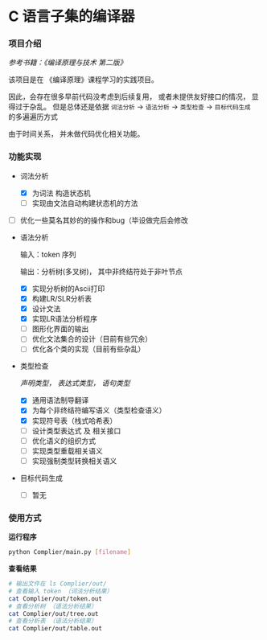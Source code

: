 # C 语言子集的编译器

### 项目介绍

*参考书籍：《编译原理与技术 第二版》*

该项目是在 《编译原理》课程学习的实践项目。

因此，会存在很多早前代码没考虑到后续复用， 或者未提供友好接口的情况， 显得过于杂乱。 但是总体还是依据  `词法分析`  -> `语法分析` -> `类型检查`  -> `目标代码生成 `  的多遍遍历方式

由于时间关系， 并未做代码优化相关功能。

### 功能实现

* 词法分析
  
  - [x] 为词法 构造状态机
  - [ ] 实现由文法自动构建状态机的方法
- [ ] 优化一些莫名其妙的的操作和bug（毕设做完后会修改
  
* 语法分析

  输入：token 序列

  输出：分析树(多叉树)， 其中非终结符处于非叶节点

  - [x] 实现分析树的Ascii打印
  - [x] 构建LR/SLR分析表
  - [x] 设计文法
  - [x] 实现LR语法分析程序
  - [ ] 图形化界面的输出
  - [ ] 优化文法集合的设计（目前有些冗余）
  - [ ] 优化各个类的实现（目前有些杂乱）

* 类型检查

  *声明类型， 表达式类型， 语句类型*

  * [x] 通用语法制导翻译
  * [x] 为每个非终结符编写语义（类型检查语义）
  * [x] 实现符号表（栈式哈希表）
  * [ ] 设计类型表达式 及 相关接口
  * [ ] 优化语义的组织方式
  * [ ] 实现类型重载相关语义
  * [ ] 实现强制类型转换相关语义

* 目标代码生成
  - [ ] 暂无

### 使用方式

**运行程序**

```bash
python Complier/main.py [filename]
```



**查看结果**

```bash
# 输出文件在 ls Complier/out/
# 查看输入 token （词法分析结果）
cat Complier/out/token.out
# 查看分析树 （语法分析结果）
cat Complier/out/tree.out
# 查看分析表 （语法分析结果）
cat Complier/out/table.out
```

